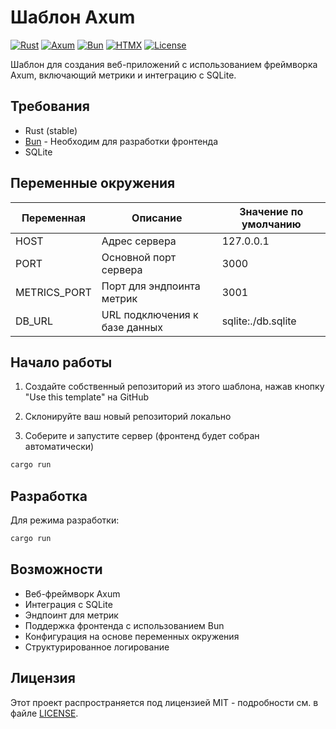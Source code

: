 # Шаблон Axum

[![Rust](https://img.shields.io/badge/rust-stable-brightgreen.svg)](https://www.rust-lang.org)
[![Axum](https://img.shields.io/badge/axum-latest-blue.svg)](https://github.com/tokio-rs/axum)
[![Bun](https://img.shields.io/badge/bun-latest-black.svg)](https://bun.sh)
[![HTMX](https://img.shields.io/badge/htmx-latest-blue.svg)](https://htmx.org)
[![License](https://img.shields.io/badge/license-MIT-green.svg)](LICENSE)

Шаблон для создания веб-приложений с использованием фреймворка Axum, включающий метрики и интеграцию с SQLite.

## Требования

- Rust (stable)
- [Bun](https://bun.sh/) - Необходим для разработки фронтенда
- SQLite

## Переменные окружения

| Переменная   | Описание                        | Значение по умолчанию |
|-------------|----------------------------------|----------------------|
| HOST        | Адрес сервера                    | 127.0.0.1           |
| PORT        | Основной порт сервера            | 3000                |
| METRICS_PORT| Порт для эндпоинта метрик        | 3001                |
| DB_URL      | URL подключения к базе данных    | sqlite:./db.sqlite  |

## Начало работы

1. Создайте собственный репозиторий из этого шаблона, нажав кнопку "Use this template" на GitHub
2. Склонируйте ваш новый репозиторий локально

3. Соберите и запустите сервер (фронтенд будет собран автоматически)
```bash
cargo run
```

## Разработка

Для режима разработки:

```bash
cargo run
```

## Возможности

- Веб-фреймворк Axum
- Интеграция с SQLite
- Эндпоинт для метрик
- Поддержка фронтенда с использованием Bun
- Конфигурация на основе переменных окружения
- Структурированное логирование

## Лицензия

Этот проект распространяется под лицензией MIT - подробности см. в файле [LICENSE](LICENSE).
